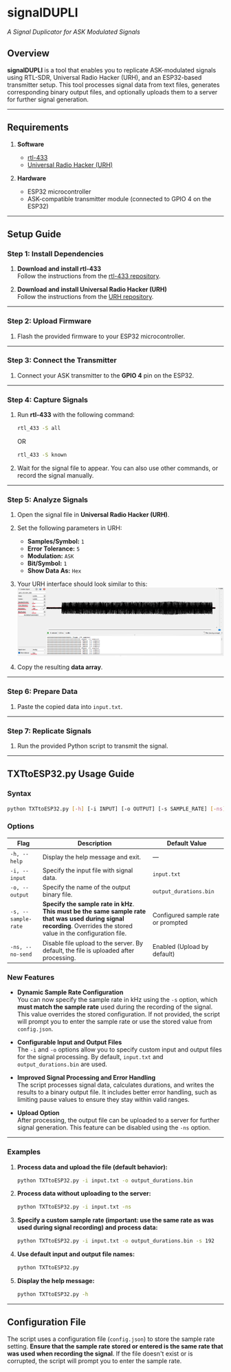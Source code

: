 # **signalDUPLI**  
*A Signal Duplicator for ASK Modulated Signals*

## **Overview**  
**signalDUPLI** is a tool that enables you to replicate ASK-modulated signals using RTL-SDR, Universal Radio Hacker (URH), and an ESP32-based transmitter setup. This tool processes signal data from text files, generates corresponding binary output files, and optionally uploads them to a server for further signal generation.

---

## **Requirements**  
1. **Software**  
   - [rtl-433](https://github.com/merbanan/rtl_433)  
   - [Universal Radio Hacker (URH)](https://github.com/jopohl/urh)  

2. **Hardware**  
   - ESP32 microcontroller  
   - ASK-compatible transmitter module (connected to GPIO 4 on the ESP32)  

---

## **Setup Guide**

### **Step 1: Install Dependencies**
1. **Download and install rtl-433**  
   Follow the instructions from the [rtl-433 repository](https://github.com/merbanan/rtl_433).  

2. **Download and install Universal Radio Hacker (URH)**  
   Follow the instructions from the [URH repository](https://github.com/jopohl/urh).  

---

### **Step 2: Upload Firmware**  
1. Flash the provided firmware to your ESP32 microcontroller.  

---

### **Step 3: Connect the Transmitter**  
1. Connect your ASK transmitter to the **GPIO 4** pin on the ESP32.  

---

### **Step 4: Capture Signals**  
1. Run **rtl-433** with the following command:  
   ```bash
   rtl_433 -S all
   ```
   OR
   
   ```bash
   rtl_433 -S known
   ```

2. Wait for the signal file to appear. You can also use other commands, or record the signal manually.

---

### **Step 5: Analyze Signals**  
1. Open the signal file in **Universal Radio Hacker (URH)**.  

2. Set the following parameters in URH:  
   - **Samples/Symbol:** `1`  
   - **Error Tolerance:** `5`  
   - **Modulation:** `ASK`  
   - **Bit/Symbol:** `1`  
   - **Show Data As:** `Hex`  

3. Your URH interface should look similar to this:  
   ![URH Example](https://github.com/kototronik/signalDUPLI/blob/main/1.png?raw=true)  

4. Copy the resulting **data array**.  

---

### **Step 6: Prepare Data**  
1. Paste the copied data into `input.txt`.  

---

### **Step 7: Replicate Signals**  
1. Run the provided Python script to transmit the signal.

---

## **TXTtoESP32.py Usage Guide**

### **Syntax**
```bash
python TXTtoESP32.py [-h] [-i INPUT] [-o OUTPUT] [-s SAMPLE_RATE] [-ns]
```

### **Options**
| Flag               | Description                                                                                     | Default Value              |
|--------------------|-------------------------------------------------------------------------------------------------|----------------------------|
| `-h, --help`       | Display the help message and exit.                                                              | —                          |
| `-i, --input`      | Specify the input file with signal data.                                                        | `input.txt`               |
| `-o, --output`     | Specify the name of the output binary file.                                                     | `output_durations.bin`    |
| `-s, --sample-rate`| **Specify the sample rate in kHz**. **This must be the same sample rate that was used during signal recording**. Overrides the stored value in the configuration file.           | Configured sample rate or prompted |
| `-ns, --no-send`   | Disable file upload to the server. By default, the file is uploaded after processing.           | Enabled (Upload by default)|

### **New Features**  
- **Dynamic Sample Rate Configuration**  
  You can now specify the sample rate in kHz using the `-s` option, which **must match the sample rate** used during the recording of the signal. This value overrides the stored configuration. If not provided, the script will prompt you to enter the sample rate or use the stored value from `config.json`.

- **Configurable Input and Output Files**  
  The `-i` and `-o` options allow you to specify custom input and output files for the signal processing. By default, `input.txt` and `output_durations.bin` are used.

- **Improved Signal Processing and Error Handling**  
  The script processes signal data, calculates durations, and writes the results to a binary output file. It includes better error handling, such as limiting pause values to ensure they stay within valid ranges.

- **Upload Option**  
  After processing, the output file can be uploaded to a server for further signal generation. This feature can be disabled using the `-ns` option.

---

### **Examples**
1. **Process data and upload the file (default behavior):**
   ```bash
   python TXTtoESP32.py -i input.txt -o output_durations.bin
   ```

2. **Process data without uploading to the server:**
   ```bash
   python TXTtoESP32.py -i input.txt -ns
   ```

3. **Specify a custom sample rate (important: use the same rate as was used during signal recording) and process data:**
   ```bash
   python TXTtoESP32.py -i input.txt -o output_durations.bin -s 192
   ```

4. **Use default input and output file names:**
   ```bash
   python TXTtoESP32.py
   ```

5. **Display the help message:**
   ```bash
   python TXTtoESP32.py -h
   ```

---

## **Configuration File**  
The script uses a configuration file (`config.json`) to store the sample rate setting. **Ensure that the sample rate stored or entered is the same rate that was used when recording the signal**. If the file doesn't exist or is corrupted, the script will prompt you to enter the sample rate.
